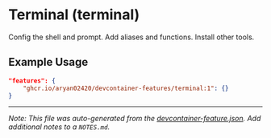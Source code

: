 
# Terminal (terminal)

Config the shell and prompt. Add aliases and functions. Install other tools.

## Example Usage

```json
"features": {
    "ghcr.io/aryan02420/devcontainer-features/terminal:1": {}
}
```





---

_Note: This file was auto-generated from the [devcontainer-feature.json](https://github.com/aryan02420/devcontainer-features/blob/main/src/terminal/devcontainer-feature.json).  Add additional notes to a `NOTES.md`._
